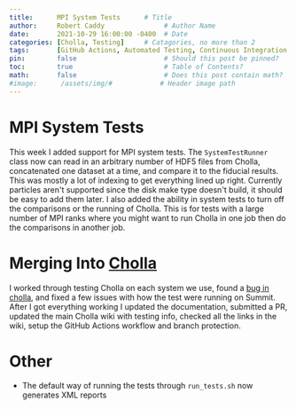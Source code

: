 ```yaml
---
title:      MPI System Tests      # Title
author:     Robert Caddy               # Author Name
date:       2021-10-29 16:00:00 -0400  # Date
categories: [Cholla, Testing]     # Catagories, no more than 2
tags:       [GitHub Actions, Automated Testing, Continuous Integration (CI)] # Tags, any number
pin:        false                      # Should this post be pinned?
toc:        true                       # Table of Contents?
math:       false                      # Does this post contain math?
#image:      /assets/img/#            # Header image path
---
```


# MPI System Tests
This week I added support for MPI system tests. The `SystemTestRunner` class now
can read in an arbitrary number of HDF5 files from Cholla, concatenated one
dataset at a time, and compare it to the fiducial results. This was mostly a lot
of indexing to get everything lined up right. Currently particles aren't
supported since the disk make type doesn't build, it should be easy to add them
later. I also added the ability in system tests to turn off the comparisons or
the running of Cholla. This is for tests with a large number of MPI ranks where
you might want to run Cholla in one job then do the comparisons in another job.

# Merging Into [Cholla](https://github.com/cholla-hydro/cholla)
I worked through testing Cholla on each system we use, found a [bug in
cholla](https://github.com/cholla-hydro/cholla/issues/92), and fixed a few
issues with how the test were running on Summit. After I got everything working
I updated the documentation, submitted a PR, updated the main Cholla wiki with
testing info, checked all the links in the wiki, setup the GitHub Actions
workflow and branch protection.

# Other
- The default way of running the tests through `run_tests.sh` now generates XML
  reports
